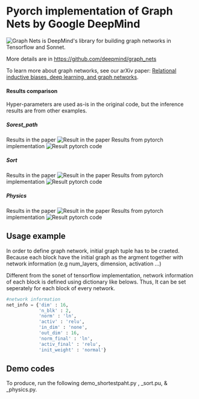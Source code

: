 # Pyorch implementation of Graph Nets by Google DeepMind

![Graph Nets](https://github.com/deepmind/graph_nets) is DeepMind's library for
building graph networks in Tensorflow and Sonnet.

More details are in https://github.com/deepmind/graph_nets

To learn more about graph networks, see our arXiv paper: [Relational inductive
biases, deep learning, and graph networks](https://arxiv.org/abs/1806.01261).

#### Results comparison

Hyper-parameters are used as-is in the original code, but the inference results are from other examples.

##### Sorest_path

Results in the paper
![Result in the paper](https://github.com/YunhyoungNam/Graph_Network_DeepMind2018_pytorch/tree/main/images/shortest-path.png)
Results from pytorch implementation
![Result pytorch code](https://github.com/YunhyoungNam/Graph_Network_DeepMind2018_pytorch/tree/main/images/shortest-path-pytorch.png)

##### Sort

Results in the paper
![Result in the paper](https://github.com/YunhyoungNam/Graph_Network_DeepMind2018_pytorch/tree/main/images/sort.png)
Results from pytorch implementation
![Result pytorch code](https://github.com/YunhyoungNam/Graph_Network_DeepMind2018_pytorch/tree/main/images/sort-pytorch.png)

##### Physics

Results in the paper
![Result in the paper](https://github.com/YunhyoungNam/Graph_Network_DeepMind2018_pytorch/tree/main/images/physics.png)
Results from pytorch implementation
![Result pytorch code](https://github.com/YunhyoungNam/Graph_Network_DeepMind2018_pytorch/tree/main/images/physics-pytorch.png)

## Usage example

In order to define graph network, initial graph tuple has to be craeted.
Because each block have the initial graph as the argment together with network information (e.g num_layers, dimension, activation ...)

Different from the sonet of tensorflow implementation, network information of each block is defined using dictionary like belows.
Thus, It can be set seperately for each block of every network.

```python
#network information
net_info = {'dim' : 16,
            'n_blk' : 2,
            'norm' : 'ln',
            'activ' : 'relu',
            'in_dim' : 'none',
            'out_dim' : 16,
            'norm_final' : 'ln',
            'activ_final' : 'relu',
            'init_weight' : 'normal'}
```

## Demo codes

To produce, run the following demo_shortestpaht.py , \_sort.pu, & \_physics.py.
